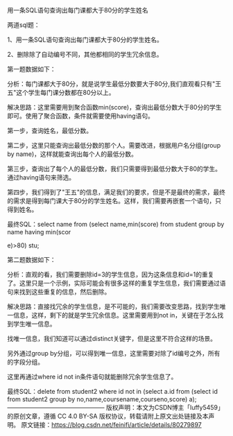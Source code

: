 用一条SQL语句查询出每门课都大于80分的学生姓名

两道sql题：

1、用一条SQL语句查询出每门课都大于80分的学生姓名。

2、删除除了自动编号不同，其他都相同的学生冗余信息。

第一题数据如下：



分析：每门课都大于80分，就是说学生最低分数要大于80分,我们直观看只有"王五"这个学生每门课分数都在80分以上。

解决思路：这里需要用到聚合函数min(score)，查询出最低分数大于80分的学生即可。使用了聚合函数，条件就需要使用having语句。

第一步，查询姓名，最低分数。



第二步，这里只能查询出最低分数的那个人。需要改进，根据用户名分组(group by name)，这样就能查询出每个人的最低分数。



第三步，查询出了每个人的最低分数，我们只需要得到最低分数大于80的学生。通过having语句来筛选。



第四步，我们得到了"王五"的信息，满足我们的要求，但是不是最终的需求，最终的需求是得到每门课大于80分的学生姓名。这样，我们需要再嵌套一个语句，只得到姓名。



最终SQL：select name from (select name,min(score) from student group by name having min(scor

e)>80) stu;

第二题数据如下：



分析：直观的看，我们需要删除id=3的学生信息，因为这条信息和id=1的重复了。这里只是一个示例，实际可能会有很多这样的重复学生信息，我们需要通过语句来找到这些重复的信息，然后删除。

解决思路：直接找冗余的学生信息，是不可能的，我们需要改变思路，找到学生唯一信息，这样，剩下的就是学生冗余信息。这里需要用到not in，关键在于怎么找到学生唯一信息。

找唯一信息，我们知道可以通过distinct关键字，但是这里不符合这样的场景。

另外通过group by分组，可以得到唯一信息，这里需要对除了id编号之外，所有的字段分组。



这里再通过where id not in条件语句就能删除冗余学生信息了。



最终SQL：delete from student2 where id not in (select a.id from (select id from student2 group by no,name,coursename,courseno,score) a);
————————————————
版权声明：本文为CSDN博主「luffy5459」的原创文章，遵循 CC 4.0 BY-SA 版权协议，转载请附上原文出处链接及本声明。
原文链接：https://blog.csdn.net/feinifi/article/details/80279897